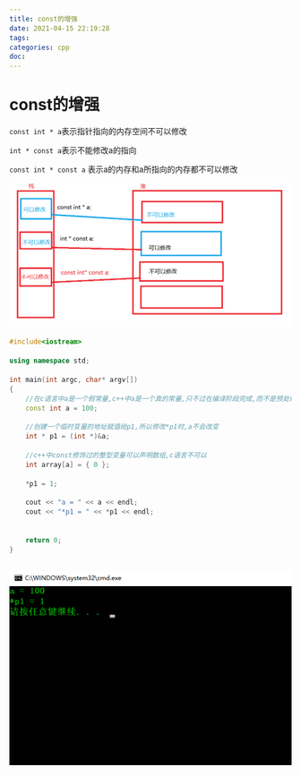 ```yaml
---
title: const的增强
date: 2021-04-15 22:19:28
tags:
categories: cpp
doc:
---
```


# const的增强

`const int * a`表示指针指向的内存空间不可以修改

`int * const a`表示不能修改a的指向

`const int * const a` 表示a的内存和a所指向的内存都不可以修改





![1618497147515](/images/javawz/1618497147515.png)



```c++
#include<iostream>

using namespace std;

int main(int argc, char* argv[])
{
	//在c语言中a是一个假常量,c++中a是一个真的常量,只不过在编译阶段完成,而不是预处理阶段
	const int a = 100;

	//创建一个临时变量的地址赋值给p1,所以修改*p1时,a不会改变
	int * p1 = (int *)&a;

	//c++中const修饰过的整型变量可以声明数组,c语言不可以
	int array[a] = { 0 };

	*p1 = 1;
	
	cout << "a = " << a << endl;
	cout << "*p1 = " << *p1 << endl;


	return 0;
}



```

![1618498667603](/images/javawz/1618498667603.png)